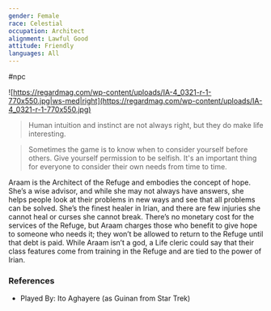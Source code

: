 ```yaml
---
gender: Female
race: Celestial
occupation: Architect
alignment: Lawful Good
attitude: Friendly
languages: All
---
```

 #npc 

![https://regardmag.com/wp-content/uploads/IA-4_0321-r-1-770x550.jpg|ws-med|right](https://regardmag.com/wp-content/uploads/IA-4_0321-r-1-770x550.jpg)

>Human intuition and instinct are not always right, but they do make life interesting.

>Sometimes the game is to know when to consider yourself before others. Give yourself permission to be selfish. It's an important thing for everyone to consider their own needs from time to time.

Araam is the Architect of the Refuge and embodies the concept of hope. She’s a wise advisor, and while she may not always have answers, she helps people look at their problems in new ways and see that all problems can be solved. She’s the finest healer in Irian, and there are few injuries she cannot heal or curses she cannot break. There’s no monetary cost for the services of the Refuge, but Araam charges those who benefit to give hope to someone who needs it; they won’t be allowed to return to the Refuge until that debt is paid. While Araam isn’t a god, a Life cleric could say that their class features come from training in the Refuge and are tied to the power of Irian.

### References

* Played By: Ito Aghayere (as Guinan from Star Trek)
